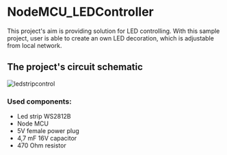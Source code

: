# NodeMCU_LEDController
This project's aim is providing solution for LED controlling. With this sample project, user is able to create an own LED decoration, which is adjustable from local network.

## The project's circuit schematic
![ledstripcontrol](https://user-images.githubusercontent.com/36195029/39667924-2aa93c6c-50c1-11e8-824d-d1a423b9b953.png)
### Used components:
- Led strip WS2812B
- Node MCU
- 5V female power plug
- 4,7 mF 16V capacitor
- 470 Ohm resistor

